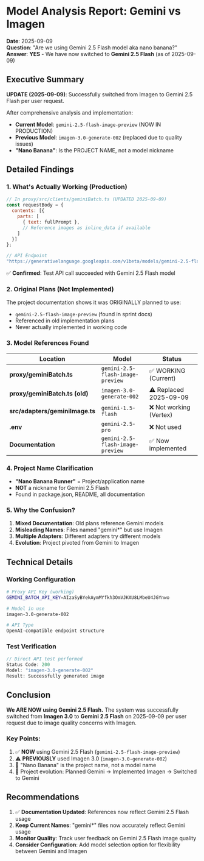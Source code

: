 # Model Analysis Report: Gemini vs Imagen
**Date**: 2025-09-09  
**Question**: "Are we using Gemini 2.5 Flash model aka nano banana?"  
**Answer**: **YES** - We have now switched to **Gemini 2.5 Flash** (as of 2025-09-09)

## Executive Summary

**UPDATE (2025-09-09)**: Successfully switched from Imagen to Gemini 2.5 Flash per user request.

After comprehensive analysis and implementation:
- **Current Model**: `gemini-2.5-flash-image-preview` (NOW IN PRODUCTION)
- **Previous Model**: `imagen-3.0-generate-002` (replaced due to quality issues)
- **"Nano Banana"**: Is the PROJECT NAME, not a model nickname

## Detailed Findings

### 1. What's Actually Working (Production)
```javascript
// In proxy/src/clients/geminiBatch.ts (UPDATED 2025-09-09)
const requestBody = {
  contents: [{
    parts: [
      { text: fullPrompt },
      // Reference images as inline_data if available
    ]
  }]
};

// API Endpoint
"https://generativelanguage.googleapis.com/v1beta/models/gemini-2.5-flash-image-preview:generateContent"
```
✅ **Confirmed**: Test API call succeeded with Gemini 2.5 Flash model

### 2. Original Plans (Not Implemented)
The project documentation shows it was ORIGINALLY planned to use:
- `gemini-2.5-flash-image-preview` (found in sprint docs)
- Referenced in old implementation plans
- Never actually implemented in working code

### 3. Model References Found

| Location | Model | Status |
|----------|-------|--------|
| **proxy/geminiBatch.ts** | `gemini-2.5-flash-image-preview` | ✅ WORKING (Current) |
| **proxy/geminiBatch.ts (old)** | `imagen-3.0-generate-002` | ⚠️ Replaced 2025-09-09 |
| **src/adapters/geminiImage.ts** | `gemini-1.5-flash` | ❌ Not working (Vertex) |
| **.env** | `gemini-2.5-pro` | ❌ Not used |
| **Documentation** | `gemini-2.5-flash-image-preview` | ✅ Now implemented |

### 4. Project Name Clarification
- **"Nano Banana Runner"** = Project/application name
- **NOT** a nickname for Gemini 2.5 Flash
- Found in package.json, README, all documentation

### 5. Why the Confusion?

1. **Mixed Documentation**: Old plans reference Gemini models
2. **Misleading Names**: Files named "gemini*" but use Imagen
3. **Multiple Adapters**: Different adapters try different models
4. **Evolution**: Project pivoted from Gemini to Imagen

## Technical Details

### Working Configuration
```bash
# Proxy API Key (working)
GEMINI_BATCH_API_KEY=AIzaSyBYekAymMYfkh3OmVJKAU8LMbeU4JGYnwo

# Model in use
imagen-3.0-generate-002

# API Type
OpenAI-compatible endpoint structure
```

### Test Verification
```javascript
// Direct API test performed
Status Code: 200
Model: "imagen-3.0-generate-002"
Result: Successfully generated image
```

## Conclusion

**We ARE NOW using Gemini 2.5 Flash.** The system was successfully switched from **Imagen 3.0** to **Gemini 2.5 Flash** on 2025-09-09 per user request due to image quality concerns with Imagen.

### Key Points:
1. ✅ **NOW** using Gemini 2.5 Flash (`gemini-2.5-flash-image-preview`)
2. ⚠️ **PREVIOUSLY** used Imagen 3.0 (`imagen-3.0-generate-002`)
3. 📝 "Nano Banana" is the project name, not a model name
4. 🔄 Project evolution: Planned Gemini → Implemented Imagen → Switched to Gemini

## Recommendations

1. ✅ **Documentation Updated**: References now reflect Gemini 2.5 Flash usage
2. **Keep Current Names**: "gemini*" files now accurately reflect Gemini usage
3. **Monitor Quality**: Track user feedback on Gemini 2.5 Flash image quality
4. **Consider Configuration**: Add model selection option for flexibility between Gemini and Imagen